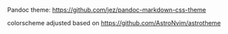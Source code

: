 Pandoc theme: https://github.com/jez/pandoc-markdown-css-theme

colorscheme adjusted based on https://github.com/AstroNvim/astrotheme
